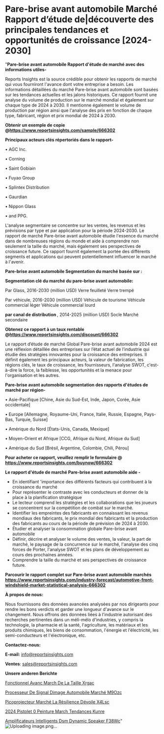# Pare-brise avant automobile Marché Rapport d’étude de|découverte des principales tendances et opportunités de croissance [2024-2030]

"<strong>Pare-brise avant automobile Rapport d'étude de marché avec des informations utiles-</strong>

Reports Insights est la source crédible pour obtenir les rapports de marché qui vous fourniront l'avance dont votre entreprise a besoin. Les informations détaillées du marché Pare-brise avant automobile sont basées sur les tendances actuelles et les jalons historiques. Ce rapport fournit une analyse du volume de production sur le marché mondial et également sur chaque type de 2024 à 2030. Il mentionne également le volume de production par région ainsi que l'analyse des prix en fonction de chaque type, fabricant, région et prix mondial de 2024 à 2030.

<strong><b>Obtenir un exemple de copie @</b></strong><a href=https://www.reportsinsights.com/sample/666302><strong><b>https://www.reportsinsights.com/sample/666302</b></strong></a>

<b>Principaux acteurs clés répertoriés dans le rapport-</b>

<b> </b>• AGC Inc.

• Corning

• Saint Gobiain

• Fuyao Group

• Splintex Distribution

• Gaurdian

• Nippon Glass

• and PPG.

L'analyse segmentaire se concentre sur les ventes, les revenus et les prévisions par type et par application pour la période 2024-2030. Le rapport de marché Pare-brise avant automobile étudie l'essence du marché dans de nombreuses régions du monde et aide à comprendre non seulement la taille du marché, mais également ses perspectives de croissance future. Ce rapport fournit également la portée des différents segments et applications qui peuvent potentiellement influencer le marché à l'avenir.

<strong>Pare-brise avant automobile Segmentation du marché basée sur :</strong>

<strong> Segmentation clé du marché du pare-brise avant automobile: </strong>

Par Glass, 2016-2030 (million USD)
Verre feuilleté
Verre trempé

Par véhicule, 2016-2030 (million USD)
Véhicule de tourisme
Véhicule commercial léger
Véhicule commercial lourd

<strong> par canal de distribution </strong>, 2014-2025 (million USD)
Socle
Marché secondaire

<strong><b>Obtenez ce rapport à un taux rentable @</b></strong><a href=https://www.reportsinsights.com/discount/666302><strong><b>https://www.reportsinsights.com/discount/666302</b></strong></a>

Le rapport d’étude de marché Global Pare-brise avant automobile 2024 est une réflexion détaillée des entreprises sur l’état actuel de l’industrie qui étudie des stratégies innovantes pour la croissance des entreprises. Il définit également les principaux acteurs, la valeur de fabrication, les régions clés, le taux de croissance, les fournisseurs, l'analyse SWOT, c'est-à-dire la force, la faiblesse, les opportunités et la menace pour l'organisation et les autres.

<strong>Pare-brise avant automobile segmentation des rapports d'études de marché par région-</strong>

• Asie-Pacifique [Chine, Asie du Sud-Est, Inde, Japon, Corée, Asie occidentale]

• Europe [Allemagne, Royaume-Uni, France, Italie, Russie, Espagne, Pays-Bas, Turquie, Suisse]

• Amérique du Nord [États-Unis, Canada, Mexique]

• Moyen-Orient et Afrique [CCG, Afrique du Nord, Afrique du Sud]

• Amérique du Sud [Brésil, Argentine, Colombie, Chili, Pérou]

<strong>Pour acheter ce rapport, veuillez remplir le formulaire @   <a href=https://www.reportsinsights.com/buynow/666302>https://www.reportsinsights.com/buynow/666302</a></strong>

<strong>Le rapport d'étude de marché Pare-brise avant automobile aide -</strong>
<ul>
  <li>En identifiant 'importance des différents facteurs qui contribuent à la croissance du marché</li>
  <li>Pour représenter le contraste avec les conducteurs et donner de la place à la planification stratégique</li>
  <li>Le lecteur comprend les stratégies et les collaborations que les joueurs se concentrent sur la compétition de combat sur le marché.</li>
  <li>Identifier les empreintes des fabricants en connaissant les revenus mondiaux des fabricants, le prix mondial des fabricants et la production des fabricants au cours de la période de prévision de 2024 à 2030.</li>
  <li>Étudier et analyser la consommation globale Pare-brise avant automobile</li>
  <li>Définir, décrire et analyser le volume des ventes, la valeur, la part de marché, le paysage de la concurrence sur le marché, l'analyse des cinq forces de Porter, l'analyse SWOT et les plans de développement au cours des prochaines années.</li>
  <li>Comprendre la taille du marché et ses perspectives de croissance future.</li>
</ul>

<strong>Parcourir le rapport complet sur Pare-brise avant automobile marchés <a href=https://www.reportsinsights.com/industry-forecast/automotive-front-windshield-market-statistical-analysis-666302>https://www.reportsinsights.com/industry-forecast/automotive-front-windshield-market-statistical-analysis-666302</a></strong>

<strong>À propos de nous:</strong>

Nous fournissons des données avancées analysées par nos dirigeants pour rendre les bons verdicts et garder une longueur d'avance sur le changement. Nous offrons des données liées à l'industrie autorisant des recherches pertinentes dans un méli-mélo d'industries, y compris la technologie, la pharmacie et la santé, l'agriculture, les matériaux et les produits chimiques, les biens de consommation, l'énergie et l'électricité, les semi-conducteurs et l'électronique, etc.

<strong>Contactez-nous:</strong>

<strong>E-mail:</strong> <a href=mailto:info@reportsinsights.com>info@reportsinsights.com</a>

<strong>Ventes</strong>: <a href=mailto:sales@reportsinsights.com>sales@reportsinsights.com</a>

<strong>Unsere anderen Berichte</strong>

<a href=https://www.linkedin.com/pulse/fonctionnel-avanc%C3%A9-march%C3%A9-de-la-taille-xrgac/>Fonctionnel Avanc March De La Taille Xrgac</a>

<a href=https://www.linkedin.com/pulse/processeur-de-signal-dimage-automobile-marché-m9ozc/>Processeur De Signal Dimage Automobile Marché M9Ozc</a>

<a href=https://www.linkedin.com/pulse/picoprojecteur-marché-la-résilience-dévoile-x4lsc/>Picoprojecteur Marché La Résilience Dévoile X4Lsc</a>

<a href=https://www.linkedin.com/pulse/2024-pistolet-%C3%A0-peinture-march%C3%A9-tendances-kunre/>2024 Pistolet  0 Peinture March Tendances Kunre</a>

<a href=https://www.linkedin.com/pulse/amplificateurs-intelligents-dsm-dynamic-speaker-f38wc/>Amplificateurs Intelligents Dsm Dynamic Speaker F38Wc</a>"
![Uploading image.png…]()
